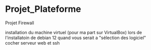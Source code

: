 # Projet_Plateforme
Projet Firewall


installation du machine virtuel (pour ma part sur VirtualBox) 
lors de l'installatoin de debian 12 quand vous serait a "sélection des logiciel" cocher serveur web et ssh
